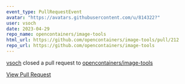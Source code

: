 ```yaml
---
event_type: PullRequestEvent
avatar: "https://avatars.githubusercontent.com/u/814322?"
user: vsoch
date: 2023-04-29
repo_name: opencontainers/image-tools
html_url: https://github.com/opencontainers/image-tools/pull/212
repo_url: https://github.com/opencontainers/image-tools
---
```


<a href='https://github.com/vsoch' target='_blank'>vsoch</a> closed a pull request to <a href='https://github.com/opencontainers/image-tools' target='_blank'>opencontainers/image-tools</a>

<a href='https://github.com/opencontainers/image-tools/pull/212' target='_blank'>View Pull Request</a>